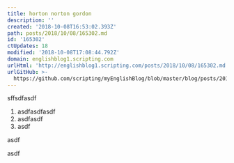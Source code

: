 ```yaml
---
title: horton norton gordon
description: ''
created: '2018-10-08T16:53:02.393Z'
path: posts/2018/10/08/165302.md
id: '165302'
ctUpdates: 18
modified: '2018-10-08T17:08:44.792Z'
domain: englishblog1.scripting.com
urlHtml: 'http://englishblog1.scripting.com/posts/2018/10/08/165302.md'
urlGitHub: >-
  https://github.com/scripting/myEnglishBlog/blob/master/blog/posts/2018/10/08/165302.md
---
```

sffsdfasdf

1.  asdfasdfasdf
2.  asdfasdf
3.  asdf

asdf

asdf
